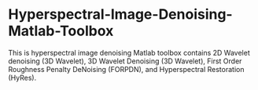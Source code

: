 # Hyperspectral-Image-Denoising-Matlab-Toolbox
This is hyperspectral image denoising Matlab toolbox contains 2D Wavelet denoising (3D Wavelet), 3D Wavelet Denoising (3D Wavelet), First Order Roughness Penalty DeNoising (FORPDN), and Hyperspectral Restoration (HyRes).

